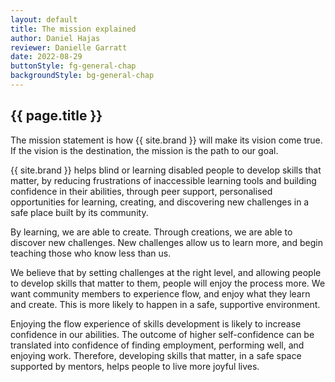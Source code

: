 ```yaml
---
layout: default
title: The mission explained
author: Daniel Hajas
reviewer: Danielle Garratt
date: 2022-08-29
buttonStyle: fg-general-chap
backgroundStyle: bg-general-chap
---
```


## {{ page.title }}

The mission statement is how {{ site.brand }} will make its vision come true.
If the vision is the destination, the mission is the path to our goal.

{{ site.brand }} helps blind or learning disabled people to develop skills that matter, by reducing frustrations of inaccessible learning tools and building confidence in their abilities, through peer support, personalised opportunities for learning, creating, and discovering new challenges in a safe place built by its community.

By learning, we are able to create. Through creations, we are able to discover new challenges. New challenges allow us to learn more, and begin teaching those who know less than us. 

We believe that by setting challenges at the right level, and allowing people to develop skills that matter to them, people will enjoy the process more. We want community members to experience flow, and enjoy what they learn and create. This is more likely to happen in a safe, supportive environment.

Enjoying the flow experience of skills development is likely to increase confidence in our abilities. The outcome of higher self-confidence can be translated into confidence of finding employment, performing well, and enjoying work. Therefore, developing skills that matter, in a safe space supported by mentors, helps people to live more joyful lives. 